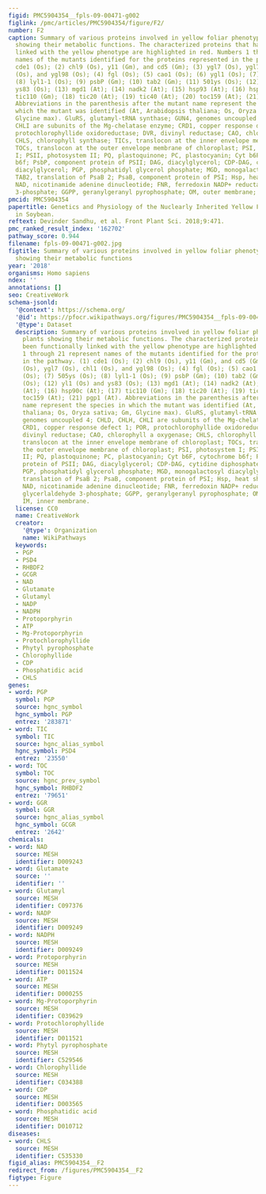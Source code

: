 ```yaml
---
figid: PMC5904354__fpls-09-00471-g002
figlink: /pmc/articles/PMC5904354/figure/F2/
number: F2
caption: Summary of various proteins involved in yellow foliar phenotypes in plants
  showing their metabolic functions. The characterized proteins that have been functionally
  linked with the yellow phenotype are highlighted in red. Numbers 1 through 21 represent
  names of the mutants identified for the proteins represented in the pathway. (1)
  cde1 (Os); (2) chl9 (Os), y11 (Gm), and cd5 (Gm); (3) ygl7 (Os), ygl7 (Os), chl1
  (Os), and ygl98 (Os); (4) fgl (Os); (5) cao1 (Os); (6) ygl1 (Os); (7) 505ys (Os);
  (8) lyl1-1 (Os); (9) psbP (Gm); (10) tab2 (Gm); (11) 501ys (Os); (12) yl1 (Os) and
  ys83 (Os); (13) mgd1 (At); (14) nadk2 (At); (15) hsp93 (At); (16) hsp90c (At); (17)
  tic110 (Gm); (18) tic20 (At); (19) tic40 (At); (20) toc159 (At); (21) pgp1 (At).
  Abbreviations in the parenthesis after the mutant name represent the species in
  which the mutant was identified (At, Arabidopsis thaliana; Os, Oryza sativa; Gm,
  Glycine max). GluRS, glutamyl-tRNA synthase; GUN4, genomes uncoupled 4; CHLD, CHLH,
  CHLI are subunits of the Mg-chelatase enzyme; CRD1, copper response defect 1; POR,
  protochlorophyllide oxidoreductase; DVR, divinyl reductase; CAO, chlorophyll a oxygenase;
  CHLS, chlorophyll synthase; TICs, translocon at the inner envelope membrane of chloroplast;
  TOCs, translocon at the outer envelope membrane of chloroplast; PSI, photosystem
  I; PSII, photosystem II; PQ, plastoquinone; PC, plastocyanin; Cyt b6F, cytochrome
  b6f; PsbP, component protein of PSII; DAG, diacylglycerol; CDP-DAG, cytidine diphosphate
  diacylglycerol; PGP, phosphatidyl glycerol phosphate; MGD, monogalactosyl diacylglycerol;
  TAB2, translation of PsaB 2; PsaB, component protein of PSI; Hsp, heat shock protein;
  NAD, nicotinamide adenine dinucleotide; FNR, ferredoxin NADP+ reductase; G3P, glycerlaldehyde
  3-phosphate; GGPP, geranylgeranyl pyrophosphate; OM, outer membrane; IM, inner membrane.
pmcid: PMC5904354
papertitle: Genetics and Physiology of the Nuclearly Inherited Yellow Foliar Mutants
  in Soybean.
reftext: Devinder Sandhu, et al. Front Plant Sci. 2018;9:471.
pmc_ranked_result_index: '162702'
pathway_score: 0.944
filename: fpls-09-00471-g002.jpg
figtitle: Summary of various proteins involved in yellow foliar phenotypes in plants
  showing their metabolic functions
year: '2018'
organisms: Homo sapiens
ndex: ''
annotations: []
seo: CreativeWork
schema-jsonld:
  '@context': https://schema.org/
  '@id': https://pfocr.wikipathways.org/figures/PMC5904354__fpls-09-00471-g002.html
  '@type': Dataset
  description: Summary of various proteins involved in yellow foliar phenotypes in
    plants showing their metabolic functions. The characterized proteins that have
    been functionally linked with the yellow phenotype are highlighted in red. Numbers
    1 through 21 represent names of the mutants identified for the proteins represented
    in the pathway. (1) cde1 (Os); (2) chl9 (Os), y11 (Gm), and cd5 (Gm); (3) ygl7
    (Os), ygl7 (Os), chl1 (Os), and ygl98 (Os); (4) fgl (Os); (5) cao1 (Os); (6) ygl1
    (Os); (7) 505ys (Os); (8) lyl1-1 (Os); (9) psbP (Gm); (10) tab2 (Gm); (11) 501ys
    (Os); (12) yl1 (Os) and ys83 (Os); (13) mgd1 (At); (14) nadk2 (At); (15) hsp93
    (At); (16) hsp90c (At); (17) tic110 (Gm); (18) tic20 (At); (19) tic40 (At); (20)
    toc159 (At); (21) pgp1 (At). Abbreviations in the parenthesis after the mutant
    name represent the species in which the mutant was identified (At, Arabidopsis
    thaliana; Os, Oryza sativa; Gm, Glycine max). GluRS, glutamyl-tRNA synthase; GUN4,
    genomes uncoupled 4; CHLD, CHLH, CHLI are subunits of the Mg-chelatase enzyme;
    CRD1, copper response defect 1; POR, protochlorophyllide oxidoreductase; DVR,
    divinyl reductase; CAO, chlorophyll a oxygenase; CHLS, chlorophyll synthase; TICs,
    translocon at the inner envelope membrane of chloroplast; TOCs, translocon at
    the outer envelope membrane of chloroplast; PSI, photosystem I; PSII, photosystem
    II; PQ, plastoquinone; PC, plastocyanin; Cyt b6F, cytochrome b6f; PsbP, component
    protein of PSII; DAG, diacylglycerol; CDP-DAG, cytidine diphosphate diacylglycerol;
    PGP, phosphatidyl glycerol phosphate; MGD, monogalactosyl diacylglycerol; TAB2,
    translation of PsaB 2; PsaB, component protein of PSI; Hsp, heat shock protein;
    NAD, nicotinamide adenine dinucleotide; FNR, ferredoxin NADP+ reductase; G3P,
    glycerlaldehyde 3-phosphate; GGPP, geranylgeranyl pyrophosphate; OM, outer membrane;
    IM, inner membrane.
  license: CC0
  name: CreativeWork
  creator:
    '@type': Organization
    name: WikiPathways
  keywords:
  - PGP
  - PSD4
  - RHBDF2
  - GCGR
  - NAD
  - Glutamate
  - Glutamyl
  - NADP
  - NADPH
  - Protoporphyrin
  - ATP
  - Mg-Protoporphyrin
  - Protochlorophyllide
  - Phytyl pyrophosphate
  - Chlorophyllide
  - CDP
  - Phosphatidic acid
  - CHLS
genes:
- word: PGP
  symbol: PGP
  source: hgnc_symbol
  hgnc_symbol: PGP
  entrez: '283871'
- word: TIC
  symbol: TIC
  source: hgnc_alias_symbol
  hgnc_symbol: PSD4
  entrez: '23550'
- word: TOC
  symbol: TOC
  source: hgnc_prev_symbol
  hgnc_symbol: RHBDF2
  entrez: '79651'
- word: GGR
  symbol: GGR
  source: hgnc_alias_symbol
  hgnc_symbol: GCGR
  entrez: '2642'
chemicals:
- word: NAD
  source: MESH
  identifier: D009243
- word: Glutamate
  source: ''
  identifier: ''
- word: Glutamyl
  source: MESH
  identifier: C097376
- word: NADP
  source: MESH
  identifier: D009249
- word: NADPH
  source: MESH
  identifier: D009249
- word: Protoporphyrin
  source: MESH
  identifier: D011524
- word: ATP
  source: MESH
  identifier: D000255
- word: Mg-Protoporphyrin
  source: MESH
  identifier: C039629
- word: Protochlorophyllide
  source: MESH
  identifier: D011521
- word: Phytyl pyrophosphate
  source: MESH
  identifier: C529546
- word: Chlorophyllide
  source: MESH
  identifier: C034388
- word: CDP
  source: MESH
  identifier: D003565
- word: Phosphatidic acid
  source: MESH
  identifier: D010712
diseases:
- word: CHLS
  source: MESH
  identifier: C535330
figid_alias: PMC5904354__F2
redirect_from: /figures/PMC5904354__F2
figtype: Figure
---
```

